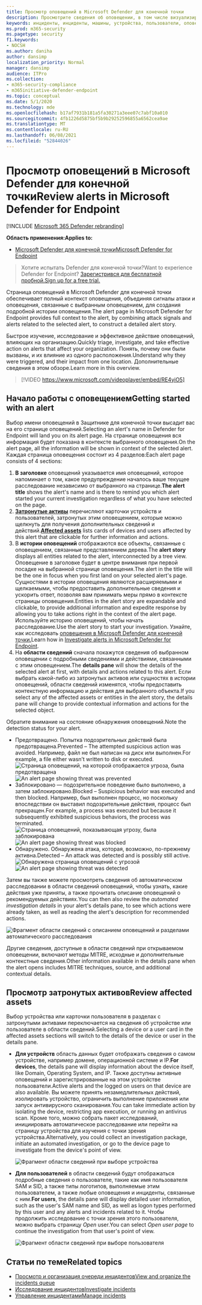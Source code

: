 ```yaml
---
title: Просмотр оповещений в Microsoft Defender для конечной точки
description: Просмотрите сведения об оповещении, в том числе визуализированную историю оповещения и сведения для каждого шага цепочки.
keywords: инциденты, инциденты, машины, устройства, пользователи, оповещений, оповещений, расследования, графа, доказательств
ms.prod: m365-security
ms.pagetype: security
f1.keywords:
- NOCSH
ms.author: daniha
author: dansimp
localization_priority: Normal
manager: dansimp
audience: ITPro
ms.collection:
- m365-security-compliance
- m365initiative-defender-endpoint
ms.topic: conceptual
ms.date: 5/1/2020
ms.technology: mde
ms.openlocfilehash: b17af7931b181a5fa30271a3eee07c7abf10a010
ms.sourcegitcommit: 4fb1226d5875bf5b9b29252596855a6562cea9ae
ms.translationtype: MT
ms.contentlocale: ru-RU
ms.lasthandoff: 06/08/2021
ms.locfileid: "52844026"
---
```

# <a name="review-alerts-in-microsoft-defender-for-endpoint"></a><span data-ttu-id="63f3e-104">Просмотр оповещений в Microsoft Defender для конечной точки</span><span class="sxs-lookup"><span data-stu-id="63f3e-104">Review alerts in Microsoft Defender for Endpoint</span></span>

[!INCLUDE [Microsoft 365 Defender rebranding](../../includes/microsoft-defender.md)]


<span data-ttu-id="63f3e-105">**Область применения:**</span><span class="sxs-lookup"><span data-stu-id="63f3e-105">**Applies to:**</span></span>
- [<span data-ttu-id="63f3e-106">Microsoft Defender для конечной точки</span><span class="sxs-lookup"><span data-stu-id="63f3e-106">Microsoft Defender for Endpoint</span></span>](https://go.microsoft.com/fwlink/?linkid=2154037)

><span data-ttu-id="63f3e-107">Хотите испытать Defender для конечной точки?</span><span class="sxs-lookup"><span data-stu-id="63f3e-107">Want to experience Defender for Endpoint?</span></span> [<span data-ttu-id="63f3e-108">Зарегистрився для бесплатной пробной.</span><span class="sxs-lookup"><span data-stu-id="63f3e-108">Sign up for a free trial.</span></span>](https://www.microsoft.com/microsoft-365/windows/microsoft-defender-atp?ocid=docs-wdatp-managealerts-abovefoldlink)

<span data-ttu-id="63f3e-109">Страница оповещений в Microsoft Defender для конечной точки обеспечивает полный контекст оповещения, объединяя сигналы атаки и оповещения, связанные с выбранным оповещением, для создания подробной истории оповещения.</span><span class="sxs-lookup"><span data-stu-id="63f3e-109">The alert page in Microsoft Defender for Endpoint provides full context to the alert, by combining attack signals and alerts related to the selected alert, to construct a detailed alert story.</span></span>

<span data-ttu-id="63f3e-110">Быстрое изучение, исследование и эффективное действие оповещений, влияющих на организацию.</span><span class="sxs-lookup"><span data-stu-id="63f3e-110">Quickly triage, investigate, and take effective action on alerts that affect your organization.</span></span> <span data-ttu-id="63f3e-111">Понять, почему они были вызваны, и их влияние из одного расположения.</span><span class="sxs-lookup"><span data-stu-id="63f3e-111">Understand why they were triggered, and their impact from one location.</span></span> <span data-ttu-id="63f3e-112">Дополнительные сведения в этом обзоре.</span><span class="sxs-lookup"><span data-stu-id="63f3e-112">Learn more in this overview.</span></span>

> [!VIDEO https://www.microsoft.com/videoplayer/embed/RE4yiO5]

## <a name="getting-started-with-an-alert"></a><span data-ttu-id="63f3e-113">Начало работы с оповещением</span><span class="sxs-lookup"><span data-stu-id="63f3e-113">Getting started with an alert</span></span>

<span data-ttu-id="63f3e-114">Выбор имени оповещений в Защитнике для конечной точки высадит вас на его странице оповещений.</span><span class="sxs-lookup"><span data-stu-id="63f3e-114">Selecting an alert's name in Defender for Endpoint will land you on its alert page.</span></span> <span data-ttu-id="63f3e-115">На странице оповещения вся информация будет показана в контексте выбранного оповещения.</span><span class="sxs-lookup"><span data-stu-id="63f3e-115">On the alert page, all the information will be shown in context of the selected alert.</span></span> <span data-ttu-id="63f3e-116">Каждая страница оповещения состоит из 4 разделов:</span><span class="sxs-lookup"><span data-stu-id="63f3e-116">Each alert page consists of 4 sections:</span></span>

1. <span data-ttu-id="63f3e-117">**В заголовке** оповещений указывается имя оповещений, которое напоминает о том, какое предупреждение началось ваше текущее расследование независимо от выбранного на странице.</span><span class="sxs-lookup"><span data-stu-id="63f3e-117">**The alert title** shows the alert's name and is there to remind you which alert started your current investigation regardless of what you have selected on the page.</span></span>
2. <span data-ttu-id="63f3e-118">[**Затронутые активы**](#review-affected-assets) перечисляют карточки устройств и пользователей, затронутых этим оповещением, которые можно щелкнуть для получения дополнительных сведений и действий.</span><span class="sxs-lookup"><span data-stu-id="63f3e-118">[**Affected assets**](#review-affected-assets) lists cards of devices and users affected by this alert that are clickable for further information and actions.</span></span>
3. <span data-ttu-id="63f3e-119">В **истории оповещений** отображаются все объекты, связанные с оповещением, связанные представлением дерева.</span><span class="sxs-lookup"><span data-stu-id="63f3e-119">The **alert story** displays all entities related to the alert, interconnected by a tree view.</span></span> <span data-ttu-id="63f3e-120">Оповещение в заголовке будет в центре внимания при первой посадке на выбранной странице оповещения.</span><span class="sxs-lookup"><span data-stu-id="63f3e-120">The alert in the title will be the one in focus when you first land on your selected alert's page.</span></span> <span data-ttu-id="63f3e-121">Сущностями в истории оповещения являются расширяемыми и щелкаемыми, чтобы предоставить дополнительные сведения и ускорить ответ, позволяя вам принимать меры прямо в контексте страницы оповещения.</span><span class="sxs-lookup"><span data-stu-id="63f3e-121">Entities in the alert story are expandable and clickable, to provide additional information and expedite response by allowing you to take actions right in the context of the alert page.</span></span> <span data-ttu-id="63f3e-122">Используйте историю оповещений, чтобы начать расследование.</span><span class="sxs-lookup"><span data-stu-id="63f3e-122">Use the alert story to start your investigation.</span></span> <span data-ttu-id="63f3e-123">Узнайте, как исследовать [оповещения в Microsoft Defender для конечной точки.](/microsoft-365/security/defender-endpoint/investigate-alerts)</span><span class="sxs-lookup"><span data-stu-id="63f3e-123">Learn how in [Investigate alerts in Microsoft Defender for Endpoint](/microsoft-365/security/defender-endpoint/investigate-alerts).</span></span>
4. <span data-ttu-id="63f3e-124">На **области сведений** сначала покажутся сведения об выбранном оповещении с подробными сведениями и действиями, связанными с этим оповещением.</span><span class="sxs-lookup"><span data-stu-id="63f3e-124">The **details pane** will show the details of the selected alert at first, with details and actions related to this alert.</span></span> <span data-ttu-id="63f3e-125">Если выбрать какой-либо из затронутых активов или сущностях в истории оповещений, области сведений изменятся, чтобы предоставить контекстную информацию и действия для выбранного объекта.</span><span class="sxs-lookup"><span data-stu-id="63f3e-125">If you select any of the affected assets or entities in the alert story, the details pane will change to provide contextual information and actions for the selected object.</span></span>

<span data-ttu-id="63f3e-126">Обратите внимание на состояние обнаружения оповещений.</span><span class="sxs-lookup"><span data-stu-id="63f3e-126">Note the detection status for your alert.</span></span> 
- <span data-ttu-id="63f3e-127">Предотвращено. Попытка подозрительных действий была предотвращена.</span><span class="sxs-lookup"><span data-stu-id="63f3e-127">Prevented – The attempted suspicious action was avoided.</span></span> <span data-ttu-id="63f3e-128">Например, файл не был написан на диск или выполнен.</span><span class="sxs-lookup"><span data-stu-id="63f3e-128">For example, a file either wasn’t written to disk or executed.</span></span>
<span data-ttu-id="63f3e-129">![Страница оповещений, на которой отображается угроза, была предотвращена](images/detstat-prevented.png)</span><span class="sxs-lookup"><span data-stu-id="63f3e-129">![An alert page showing threat was prevented](images/detstat-prevented.png)</span></span>
- <span data-ttu-id="63f3e-130">Заблокировано — подозрительное поведение было выполнено, а затем заблокировано.</span><span class="sxs-lookup"><span data-stu-id="63f3e-130">Blocked – Suspicious behavior was executed and then blocked.</span></span> <span data-ttu-id="63f3e-131">Например, был выполнен процесс, но поскольку впоследствии он выставил подозрительные действия, процесс был прекращен.</span><span class="sxs-lookup"><span data-stu-id="63f3e-131">For example, a process was executed but because it subsequently exhibited suspicious behaviors, the process was terminated.</span></span>
<span data-ttu-id="63f3e-132">![Страница оповещений, показывающая угрозу, была заблокирована](images/detstat-blocked.png)</span><span class="sxs-lookup"><span data-stu-id="63f3e-132">![An alert page showing threat was blocked](images/detstat-blocked.png)</span></span>
- <span data-ttu-id="63f3e-133">Обнаружено. Обнаружена атака, которая, возможно, по-прежнему активна.</span><span class="sxs-lookup"><span data-stu-id="63f3e-133">Detected – An attack was detected and is possibly still active.</span></span>
<span data-ttu-id="63f3e-134">![Обнаружена страница оповещений с угрозой](images/detstat-detected.png)</span><span class="sxs-lookup"><span data-stu-id="63f3e-134">![An alert page showing threat was detected](images/detstat-detected.png)</span></span>




<span data-ttu-id="63f3e-135">Затем вы также  можете просмотреть сведения об автоматическом расследовании в области сведений оповещений, чтобы узнать, какие действия уже приняты, а также прочитать описание оповещений о рекомендуемых действиях.</span><span class="sxs-lookup"><span data-stu-id="63f3e-135">You can then also review the *automated investigation details* in your alert's details pane, to see which actions were already taken, as well as reading the alert's description for recommended actions.</span></span>

![Фрагмент области сведений с описанием оповещений и разделами автоматического расследования](images/alert-air-and-alert-description.png)

<span data-ttu-id="63f3e-137">Другие сведения, доступные в области сведений при открываемом оповещении, включают методы MITRE, исходные и дополнительные контекстные сведения.</span><span class="sxs-lookup"><span data-stu-id="63f3e-137">Other information available in the details pane when the alert opens includes MITRE techniques, source, and additional contextual details.</span></span>




## <a name="review-affected-assets"></a><span data-ttu-id="63f3e-138">Просмотр затронутых активов</span><span class="sxs-lookup"><span data-stu-id="63f3e-138">Review affected assets</span></span>

<span data-ttu-id="63f3e-139">Выбор устройства или карточки пользователя в разделах с затронутыми активами переключается на сведения об устройстве или пользователе в области сведений.</span><span class="sxs-lookup"><span data-stu-id="63f3e-139">Selecting a device or a user card in the affected assets sections will switch to the details of the device or user in the details pane.</span></span>

- <span data-ttu-id="63f3e-140">**Для устройств** область данных будет отображать сведения о самом устройстве, например домене, операционной системе и IP.</span><span class="sxs-lookup"><span data-stu-id="63f3e-140">**For devices**, the details pane will display information about the device itself, like Domain, Operating System, and IP.</span></span> <span data-ttu-id="63f3e-141">Также доступны активные оповещений и зарегистрированные на этом устройстве пользователи.</span><span class="sxs-lookup"><span data-stu-id="63f3e-141">Active alerts and the logged on users on that device are also available.</span></span> <span data-ttu-id="63f3e-142">Вы можете принять незамедлительных действий, изолировать устройство, ограничить выполнение приложения или запуск антивирусного сканирования.</span><span class="sxs-lookup"><span data-stu-id="63f3e-142">You can take immediate action by isolating the device, restricting app execution, or running an antivirus scan.</span></span> <span data-ttu-id="63f3e-143">Кроме того, можно собрать пакет исследований, инициировать автоматическое расследование или перейти на страницу устройства для изучения с точки зрения устройства.</span><span class="sxs-lookup"><span data-stu-id="63f3e-143">Alternatively, you could collect an investigation package, initiate an automated investigation, or go to the device page to investigate from the device's point of view.</span></span>

   ![Фрагмент области сведений при выборе устройства](images/device-page-details.png)

- <span data-ttu-id="63f3e-145">**Для пользователей** в области сведений будут отображаться подробные сведения о пользователе, такие как имя пользователя SAM и SID, а также типы логотипов, выполняемые этим пользователем, а также любые оповещения и инциденты, связанные с ним.</span><span class="sxs-lookup"><span data-stu-id="63f3e-145">**For users**, the details pane will display detailed user information, such as the user's SAM name and SID, as well as logon types performed by this user and any alerts and incidents related to it.</span></span> <span data-ttu-id="63f3e-146">Чтобы продолжить исследование с точки зрения этого пользователя, можно выбрать страницу *Open* user.</span><span class="sxs-lookup"><span data-stu-id="63f3e-146">You can select *Open user page* to continue the investigation from that user's point of view.</span></span>

   ![Фрагмент области сведений при выборе пользователя](images/user-page-details.png)


## <a name="related-topics"></a><span data-ttu-id="63f3e-148">Статьи по теме</span><span class="sxs-lookup"><span data-stu-id="63f3e-148">Related topics</span></span>

- [<span data-ttu-id="63f3e-149">Просмотр и организация очереди инцидентов</span><span class="sxs-lookup"><span data-stu-id="63f3e-149">View and organize the incidents queue</span></span>](view-incidents-queue.md)
- [<span data-ttu-id="63f3e-150">Исследование инцидентов</span><span class="sxs-lookup"><span data-stu-id="63f3e-150">Investigate incidents</span></span>](investigate-incidents.md)
- [<span data-ttu-id="63f3e-151">Управление инцидентами</span><span class="sxs-lookup"><span data-stu-id="63f3e-151">Manage incidents</span></span>](manage-incidents.md)
